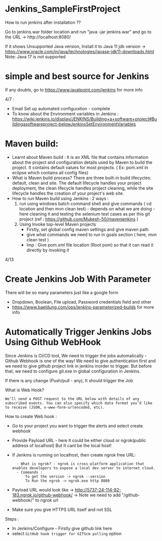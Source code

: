 # Jenkins_SampleFirstProject


How to run jenkins after installation ??

Go to jenkins.war folder location and run "java -jar jenkins.war" and go to the URL -> http://localhost:8080/


If it shows Unsupported Java version, Install it to Java 11 jdk version -> https://www.oracle.com/in/java/technologies/javase-jdk11-downloads.html
Note: Java 17 is not supported 

# simple and best source for Jenkins
If any doubts, go to https://www.javatpoint.com/jenkins for more info

4/7 : 

- Email Set up automated configuration - complete
- To know about the Environment variables in Jenkins : https://wiki.jenkins.io/display/JENKINS/Building+a+software+project#Buildingasoftwareproject-belowJenkinsSetEnvironmentVariables

# Maven build:
- Learnt about Maven build : It is an XML file that contains information about the project and configuration details used by Maven to build the project. It contains default values for most projects. ( Ex: pom.xml in eclipse which contains all config files)
- What is Maven build process?
There are three built-in build lifecycles: default, clean and site. The default lifecycle handles your project deployment, the clean lifecycle handles project cleaning, while the site lifecycle handles the creation of your project's web site.
- How to run Maven build using Jenkins : 2 ways : 
    1) run using windows batch command shell and give commands ( cd location and then mvn clean test) - depends on what we are doing - here cleaning it and testing the selenium test cases as per this git project (ref : https://github.com/Mukesh-50/mavenjenkins )
    2) Using Invoke top-level Maven projects 
        - Firstly, set global config maven settings and give maven path 
        - give what commands we need to run in goals section ( here, mvn clean test ) 
        - Imp : Give pom.xml file location (Root pom) so that it can read it directly by invoking it
   
   
4/13 
# Create Jenkins Job With Parameter

There will be so many parameters just like a google form 

- Dropdown, Boolean, File upload, Password credentials field and other
- https://www.baeldung.com/ops/jenkins-parameterized-builds for more info 
    
    
# Automatically Trigger Jenkins Jobs Using Github WebHook

Since Jenkins is CI/CD tool, We need to trigger the jobs automatically - Github Webhook is one of the way! We need to give authentication first and
we need to give github project link in jenkins inorder to trigger. But before that, we need to configure git.exe in global configuration in Jenkins.

If there is any change (Push/pull - any), It should trigger the Job

What is Web Hook? 

    We’ll send a POST request to the URL below with details of any subscribed events. You can also specify which data format you’d like to receive (JSON, x-www-form-urlencoded, etc). 

How to create Web hook : 
- Go to your project you want to trigger the alerts and select create webhook
- Provide Payload URL - here it could be either cloud or ngrok(public address of localhost) But It cant be the local host!
- If Jenkins is running on localhost, then create ngrok free URL: 

        - What is ngrok? - ngrok is cross-platform application that enables developers to expose a local dev server to internet cloud.
        - Commands : 
            To get the version -> ngrok --version
            To Run the ngrok -> ngrok.exe http 8080
- Payload URL would look like ->  http://5737-24-114-82-183.ngrok.io/github-webhook/ -> Note we need to add "/github-webhook/" to ngrok url
- Make sure you give HTTPS URL itself and not SSL
            
Steps : 
- In Jenkins/Configure - Firstly give  github link here
- select `GitHub hook trigger for GITScm polling` option
    
    
    
    
    
    
    
    


